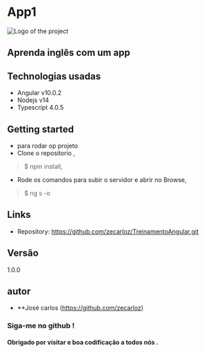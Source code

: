 # App1 

![Logo of the project](https://encrypted-tbn0.gstatic.com/images?q=tbn%3AANd9GcRphHZNGjanYTyl43WlFysaF6TXBN5DgE-qFA&usqp=CAU)
## Aprenda inglês com um app

## Technologias usadas

* Angular v10.0.2
* Nodejs v14
* Typescript 4.0.5

## Getting started

* para rodar op projeto
* Clone o repositorio ,
> $ npm install,
* Rode os comandos para subir o servidor e abrir no Browse,
> $ ng s -o 

## Links

- Repository: https://github.com/zecarloz/TreinamentoAngular.git

## Versão
1.0.0
## autor
* **José carlos (https://github.com/zecarloz)
###  Siga-me no github !
#### Obrigado por visitar e boa codificação a todos nós .
